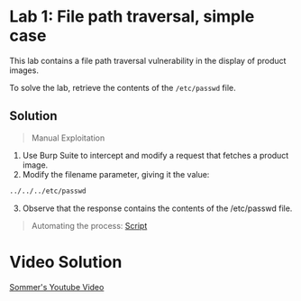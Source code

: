 # Lab 1: File path traversal, simple case
This lab contains a file path traversal vulnerability in the display of product images.

To solve the lab, retrieve the contents of the `/etc/passwd` file.

## Solution
> Manual Exploitation
1. Use Burp Suite to intercept and modify a request that fetches a product image.
2. Modify the filename parameter, giving it the value:
```bash
../../../etc/passwd
```
3. Observe that the response contains the contents of the /etc/passwd file.

> Automating the process: [Script](https://github.com/darshannn10/PortSwiggers-Web-Sec-Academy/blob/main/Directory%20Traversal/lab-01/lab-01-script.py)

# Video Solution
[Sommer's Youtube Video](https://youtu.be/3CyrBt0E8AA)
